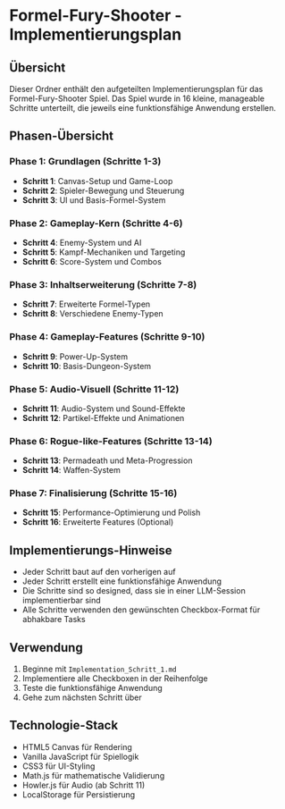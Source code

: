 # Formel-Fury-Shooter - Implementierungsplan

## Übersicht

Dieser Ordner enthält den aufgeteilten Implementierungsplan für das Formel-Fury-Shooter Spiel. Das Spiel wurde in 16 kleine, manageable Schritte unterteilt, die jeweils eine funktionsfähige Anwendung erstellen.

## Phasen-Übersicht

### Phase 1: Grundlagen (Schritte 1-3)
- **Schritt 1**: Canvas-Setup und Game-Loop
- **Schritt 2**: Spieler-Bewegung und Steuerung  
- **Schritt 3**: UI und Basis-Formel-System

### Phase 2: Gameplay-Kern (Schritte 4-6)
- **Schritt 4**: Enemy-System und AI
- **Schritt 5**: Kampf-Mechaniken und Targeting
- **Schritt 6**: Score-System und Combos

### Phase 3: Inhaltserweiterung (Schritte 7-8)
- **Schritt 7**: Erweiterte Formel-Typen
- **Schritt 8**: Verschiedene Enemy-Typen

### Phase 4: Gameplay-Features (Schritte 9-10)
- **Schritt 9**: Power-Up-System
- **Schritt 10**: Basis-Dungeon-System

### Phase 5: Audio-Visuell (Schritte 11-12)
- **Schritt 11**: Audio-System und Sound-Effekte
- **Schritt 12**: Partikel-Effekte und Animationen

### Phase 6: Rogue-like-Features (Schritte 13-14)
- **Schritt 13**: Permadeath und Meta-Progression
- **Schritt 14**: Waffen-System

### Phase 7: Finalisierung (Schritte 15-16)
- **Schritt 15**: Performance-Optimierung und Polish
- **Schritt 16**: Erweiterte Features (Optional)

## Implementierungs-Hinweise

- Jeder Schritt baut auf den vorherigen auf
- Jeder Schritt erstellt eine funktionsfähige Anwendung
- Die Schritte sind so designed, dass sie in einer LLM-Session implementierbar sind
- Alle Schritte verwenden den gewünschten Checkbox-Format für abhakbare Tasks

## Verwendung

1. Beginne mit `Implementation_Schritt_1.md`
2. Implementiere alle Checkboxen in der Reihenfolge
3. Teste die funktionsfähige Anwendung
4. Gehe zum nächsten Schritt über

## Technologie-Stack

- HTML5 Canvas für Rendering
- Vanilla JavaScript für Spiellogik
- CSS3 für UI-Styling
- Math.js für mathematische Validierung
- Howler.js für Audio (ab Schritt 11)
- LocalStorage für Persistierung



